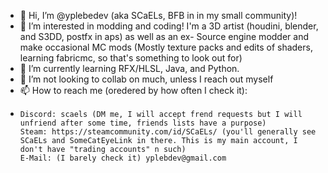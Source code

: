 - 👋 Hi, I’m @yplebedev (aka SCaELs, BFB in in my small community)!
- 👀 I’m interested in modding and coding! I'm a 3D artist (houdini, blender, and S3DD, postfx in aps) as well as an ex- Source engine modder and make occasional MC mods (Mostly texture packs and edits of shaders, learning fabricmc, so that's something to look out for)
- 🌱 I’m currently learning RFX/HLSL, Java, and Python.
- 💞️ I’m not looking to collab on much, unless I reach out myself
- 📫 How to reach me (oredered by how often I check it): 
-     Discord: scaels (DM me, I will accept frend requests but I will unfriend after some time, friends lists have a purpose)
      Steam: https://steamcommunity.com/id/SCaELs/ (you'll generally see SCaELs and SomeCatEyeLink in there. This is my main account, I don't have "trading accounts" n such)
      E-Mail: (I barely check it) yplebdev@gmail.com
      
<!---
yplebedev/yplebedev is a ✨ special ✨ repository because its `README.md` (this file) appears on your GitHub profile.
You can click the Preview link to take a look at your changes.
--->
